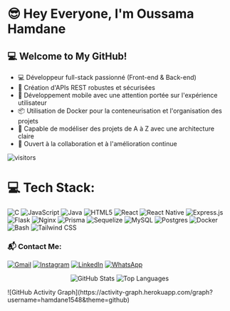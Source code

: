 # 😎 Hey Everyone, I'm Oussama Hamdane

## 💻 Welcome to My GitHub!

- 💻 Développeur full-stack passionné (Front-end & Back-end)
- 🔧 Création d'APIs REST robustes et sécurisées
- 📱 Développement mobile avec une attention portée sur l'expérience utilisateur
- 📦 Utilisation de Docker pour la conteneurisation et l'organisation des projets
- 🧠 Capable de modéliser des projets de A à Z avec une architecture claire
- 🤝 Ouvert à la collaboration et à l'amélioration continue

![visitors](https://visitor-badge.laobi.icu/badge?page_id=hamdane1548)

# 💻 Tech Stack:
![C](https://img.shields.io/badge/c-%2300599C.svg?style=for-the-badge&logo=c&logoColor=white) 
![JavaScript](https://img.shields.io/badge/javascript-%23323330.svg?style=for-the-badge&logo=javascript&logoColor=%23F7DF1E) 
![Java](https://img.shields.io/badge/java-%23ED8B00.svg?style=for-the-badge&logo=openjdk&logoColor=white) 
![HTML5](https://img.shields.io/badge/html5-%23E34F26.svg?style=for-the-badge&logo=html5&logoColor=white) 
![React](https://img.shields.io/badge/react-%2320232a.svg?style=for-the-badge&logo=react&logoColor=%2361DAFB) 
![React Native](https://img.shields.io/badge/react_native-%2320232a.svg?style=for-the-badge&logo=react&logoColor=%2361DAFB) 
![Express.js](https://img.shields.io/badge/express.js-%23404d59.svg?style=for-the-badge&logo=express&logoColor=%2361DAFB) 
![Flask](https://img.shields.io/badge/flask-%23000.svg?style=for-the-badge&logo=flask&logoColor=white) 
![Nginx](https://img.shields.io/badge/nginx-%23009639.svg?style=for-the-badge&logo=nginx&logoColor=white) 
![Prisma](https://img.shields.io/badge/Prisma-3982CE?style=for-the-badge&logo=Prisma&logoColor=white) 
![Sequelize](https://img.shields.io/badge/Sequelize-52B0E7?style=for-the-badge&logo=Sequelize&logoColor=white) 
![MySQL](https://img.shields.io/badge/mysql-4479A1.svg?style=for-the-badge&logo=mysql&logoColor=white) 
![Postgres](https://img.shields.io/badge/postgres-%23316192.svg?style=for-the-badge&logo=postgresql&logoColor=white)
![Docker](https://img.shields.io/badge/docker-%230db7ed.svg?style=for-the-badge&logo=docker&logoColor=white)
![Bash](https://img.shields.io/badge/bash-%2304AA6D.svg?style=for-the-badge&logo=gnu-bash&logoColor=white)
![Tailwind CSS](https://img.shields.io/badge/tailwindcss-%2338B2AC.svg?style=for-the-badge&logo=tailwind-css&logoColor=white)

### 📬 Contact Me:
[![Gmail](https://img.shields.io/badge/Gmail-D14836?style=for-the-badge&logo=gmail&logoColor=white)](mailto:oussamahamdane80@gmail.com)
[![Instagram](https://img.shields.io/badge/Instagram-E4405F?style=for-the-badge&logo=instagram&logoColor=white)](https://instagram.com/yourusername)
[![LinkedIn](https://img.shields.io/badge/LinkedIn-0077B5?style=for-the-badge&logo=linkedin&logoColor=white)](https://linkedin.com/in/yourusername)
[![WhatsApp](https://img.shields.io/badge/WhatsApp-25D366?style=for-the-badge&logo=whatsapp&logoColor=white)](https://wa.me/+212633869178)

<p align="center">
  <img src="https://github-readme-hamdane.vercel.app/api?username=hamdane1548&include_all_commits=true&count_private=true&theme=github_dark&show_icons=true" alt="GitHub Stats" />
  
  <img src="https://github-readme-hamdane.vercel.app/api/top-langs/?username=hamdane1548&count_private=true&layout=compact&theme=github_dark" alt="Top Languages" />
</p>
![GitHub Activity Graph](https://activity-graph.herokuapp.com/graph?username=hamdane1548&theme=github)

